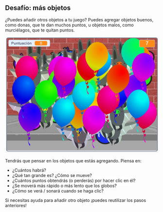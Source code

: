 ## Desafío: más objetos
¿Puedes añadir otros objetos a tu juego? Puedes agregar objetos buenos, como donas, que te dan muchos puntos, u objetos malos, como murciélagos, que te quitan puntos.

![captura de pantalla](images/balloons-objects.png)

Tendrás que pensar en los objetos que estás agregando. Piensa en:

+ ¿Cuántos habrá?
+ ¿Qué tan grande es? ¿Cómo se mueve?
+ ¿Cuántos puntos obtendrás (o perderás) por hacer clic en él?
+ ¿Se moverá más rápido o más lento que los globos?
+ ¿Cómo se verá / sonará cuando se haga clic?

Si necesitas ayuda para añadir otro objeto ¡puedes reutilizar los pasos anteriores!

